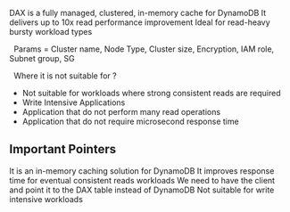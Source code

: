 DAX is a fully managed, clustered, in-memory cache for DynamoDB
It delivers up to 10x read performance improvement
Ideal for read-heavy bursty workload types

 
      Params = Cluster name, Node Type, Cluster size, Encryption, IAM role, Subnet group, SG
      
 
Where it is not suitable for ?
* Not suitable for workloads where strong consistent reads are required 
* Write Intensive Applications 
* Application that do not perform many read operations 
* Application that do not require microsecond response time 

## Important Pointers
It is an in-memory caching solution for DynamoDB
It improves response time for eventual consistent reads workloads
We need to have the client and point it to the DAX table instead of DynamoDB
Not suitable for write intensive workloads

